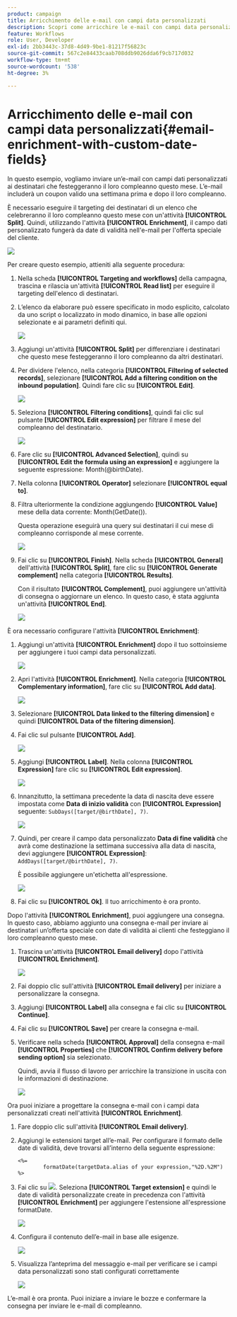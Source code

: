 ```yaml
---
product: campaign
title: Arricchimento delle e-mail con campi data personalizzati
description: Scopri come arricchire le e-mail con campi data personalizzati
feature: Workflows
role: User, Developer
exl-id: 2bb3443c-37d8-4d49-9be1-81217f56823c
source-git-commit: 567c2e84433caab708ddb9026dda6f9cb717d032
workflow-type: tm+mt
source-wordcount: '538'
ht-degree: 3%

---
```


# Arricchimento delle e-mail con campi data personalizzati{#email-enrichment-with-custom-date-fields}



In questo esempio, vogliamo inviare un’e-mail con campi dati personalizzati ai destinatari che festeggeranno il loro compleanno questo mese. L’e-mail includerà un coupon valido una settimana prima e dopo il loro compleanno.

È necessario eseguire il targeting dei destinatari di un elenco che celebreranno il loro compleanno questo mese con un&#39;attività **[!UICONTROL Split]**. Quindi, utilizzando l&#39;attività **[!UICONTROL Enrichment]**, il campo dati personalizzato fungerà da date di validità nell&#39;e-mail per l&#39;offerta speciale del cliente.

![](assets/uc_enrichment.png)

Per creare questo esempio, attieniti alla seguente procedura:

1. Nella scheda **[!UICONTROL Targeting and workflows]** della campagna, trascina e rilascia un&#39;attività **[!UICONTROL Read list]** per eseguire il targeting dell&#39;elenco di destinatari.
1. L’elenco da elaborare può essere specificato in modo esplicito, calcolato da uno script o localizzato in modo dinamico, in base alle opzioni selezionate e ai parametri definiti qui.

   ![](assets/uc_enrichment_1.png)

1. Aggiungi un&#39;attività **[!UICONTROL Split]** per differenziare i destinatari che questo mese festeggeranno il loro compleanno da altri destinatari.
1. Per dividere l&#39;elenco, nella categoria **[!UICONTROL Filtering of selected records]**, selezionare **[!UICONTROL Add a filtering condition on the inbound population]**. Quindi fare clic su **[!UICONTROL Edit]**.

   ![](assets/uc_enrichment_2.png)

1. Seleziona **[!UICONTROL Filtering conditions]**, quindi fai clic sul pulsante **[!UICONTROL Edit expression]** per filtrare il mese del compleanno del destinatario.

   ![](assets/uc_enrichment_3.png)

1. Fare clic su **[!UICONTROL Advanced Selection]**, quindi su **[!UICONTROL Edit the formula using an expression]** e aggiungere la seguente espressione: Month(@birthDate).
1. Nella colonna **[!UICONTROL Operator]** selezionare **[!UICONTROL equal to]**.
1. Filtra ulteriormente la condizione aggiungendo **[!UICONTROL Value]** mese della data corrente: Month(GetDate()).

   Questa operazione eseguirà una query sui destinatari il cui mese di compleanno corrisponde al mese corrente.

   ![](assets/uc_enrichment_4.png)

1. Fai clic su **[!UICONTROL Finish]**. Nella scheda **[!UICONTROL General]** dell&#39;attività **[!UICONTROL Split]**, fare clic su **[!UICONTROL Generate complement]** nella categoria **[!UICONTROL Results]**.

   Con il risultato **[!UICONTROL Complement]**, puoi aggiungere un&#39;attività di consegna o aggiornare un elenco. In questo caso, è stata aggiunta un&#39;attività **[!UICONTROL End]**.

   ![](assets/uc_enrichment_6.png)

È ora necessario configurare l&#39;attività **[!UICONTROL Enrichment]**:

1. Aggiungi un&#39;attività **[!UICONTROL Enrichment]** dopo il tuo sottoinsieme per aggiungere i tuoi campi data personalizzati.

   ![](assets/uc_enrichment_7.png)

1. Apri l&#39;attività **[!UICONTROL Enrichment]**. Nella categoria **[!UICONTROL Complementary information]**, fare clic su **[!UICONTROL Add data]**.

   ![](assets/uc_enrichment_8.png)

1. Selezionare **[!UICONTROL Data linked to the filtering dimension]** e quindi **[!UICONTROL Data of the filtering dimension]**.
1. Fai clic sul pulsante **[!UICONTROL Add]**.

   ![](assets/uc_enrichment_9.png)

1. Aggiungi **[!UICONTROL Label]**. Nella colonna **[!UICONTROL Expression]** fare clic su **[!UICONTROL Edit expression]**.

   ![](assets/uc_enrichment_10.png)

1. Innanzitutto, la settimana precedente la data di nascita deve essere impostata come **Data di inizio validità** con **[!UICONTROL Expression]** seguente: `SubDays([target/@birthDate], 7)`.

   ![](assets/uc_enrichment_11.png)

1. Quindi, per creare il campo data personalizzato **Data di fine validità** che avrà come destinazione la settimana successiva alla data di nascita, devi aggiungere **[!UICONTROL Expression]**: `AddDays([target/@birthDate], 7)`.

   È possibile aggiungere un&#39;etichetta all&#39;espressione.

   ![](assets/uc_enrichment_12.png)

1. Fai clic su **[!UICONTROL Ok]**. Il tuo arricchimento è ora pronto.

Dopo l&#39;attività **[!UICONTROL Enrichment]**, puoi aggiungere una consegna. In questo caso, abbiamo aggiunto una consegna e-mail per inviare ai destinatari un’offerta speciale con date di validità ai clienti che festeggiano il loro compleanno questo mese.

1. Trascina un&#39;attività **[!UICONTROL Email delivery]** dopo l&#39;attività **[!UICONTROL Enrichment]**.

   ![](assets/uc_enrichment_15.png)

1. Fai doppio clic sull&#39;attività **[!UICONTROL Email delivery]** per iniziare a personalizzare la consegna.
1. Aggiungi **[!UICONTROL Label]** alla consegna e fai clic su **[!UICONTROL Continue]**.
1. Fai clic su **[!UICONTROL Save]** per creare la consegna e-mail.
1. Verificare nella scheda **[!UICONTROL Approval]** della consegna e-mail **[!UICONTROL Properties]** che **[!UICONTROL Confirm delivery before sending option]** sia selezionato.

   Quindi, avvia il flusso di lavoro per arricchire la transizione in uscita con le informazioni di destinazione.

   ![](assets/uc_enrichment_18.png)

Ora puoi iniziare a progettare la consegna e-mail con i campi data personalizzati creati nell&#39;attività **[!UICONTROL Enrichment]**.

1. Fare doppio clic sull&#39;attività **[!UICONTROL Email delivery]**.
1. Aggiungi le estensioni target all’e-mail. Per configurare il formato delle date di validità, deve trovarsi all’interno della seguente espressione:

   ```
   <%=
           formatDate(targetData.alias of your expression,"%2D.%2M")  %>
   ```

1. Fai clic su ![](assets/uc_enrichment_16.png). Seleziona **[!UICONTROL Target extension]** e quindi le date di validità personalizzate create in precedenza con l&#39;attività **[!UICONTROL Enrichment]** per aggiungere l&#39;estensione all&#39;espressione formatDate.

   ![](assets/uc_enrichment_19.png)

1. Configura il contenuto dell’e-mail in base alle esigenze.

   ![](assets/uc_enrichment_17.png)

1. Visualizza l’anteprima del messaggio e-mail per verificare se i campi data personalizzati sono stati configurati correttamente

   ![](assets/uc_enrichment_20.png)

L’e-mail è ora pronta. Puoi iniziare a inviare le bozze e confermare la consegna per inviare le e-mail di compleanno.
